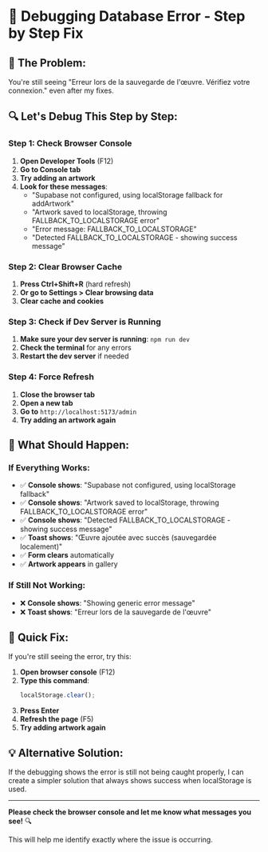 # 🔧 Debugging Database Error - Step by Step Fix

## 🚨 **The Problem:**

You're still seeing "Erreur lors de la sauvegarde de l'œuvre. Vérifiez votre connexion." even after my fixes.

## 🔍 **Let's Debug This Step by Step:**

### **Step 1: Check Browser Console**

1. **Open Developer Tools** (F12)
2. **Go to Console tab**
3. **Try adding an artwork**
4. **Look for these messages**:
   - "Supabase not configured, using localStorage fallback for addArtwork"
   - "Artwork saved to localStorage, throwing FALLBACK_TO_LOCALSTORAGE error"
   - "Error message: FALLBACK_TO_LOCALSTORAGE"
   - "Detected FALLBACK_TO_LOCALSTORAGE - showing success message"

### **Step 2: Clear Browser Cache**

1. **Press Ctrl+Shift+R** (hard refresh)
2. **Or go to Settings > Clear browsing data**
3. **Clear cache and cookies**

### **Step 3: Check if Dev Server is Running**

1. **Make sure your dev server is running**: `npm run dev`
2. **Check the terminal** for any errors
3. **Restart the dev server** if needed

### **Step 4: Force Refresh**

1. **Close the browser tab**
2. **Open a new tab**
3. **Go to** `http://localhost:5173/admin`
4. **Try adding an artwork again**

## 🎯 **What Should Happen:**

### **If Everything Works:**

- ✅ **Console shows**: "Supabase not configured, using localStorage fallback"
- ✅ **Console shows**: "Artwork saved to localStorage, throwing FALLBACK_TO_LOCALSTORAGE error"
- ✅ **Console shows**: "Detected FALLBACK_TO_LOCALSTORAGE - showing success message"
- ✅ **Toast shows**: "Œuvre ajoutée avec succès (sauvegardée localement)"
- ✅ **Form clears** automatically
- ✅ **Artwork appears** in gallery

### **If Still Not Working:**

- ❌ **Console shows**: "Showing generic error message"
- ❌ **Toast shows**: "Erreur lors de la sauvegarde de l'œuvre"

## 🔧 **Quick Fix:**

If you're still seeing the error, try this:

1. **Open browser console** (F12)
2. **Type this command**:
   ```javascript
   localStorage.clear();
   ```
3. **Press Enter**
4. **Refresh the page** (F5)
5. **Try adding artwork again**

## 💡 **Alternative Solution:**

If the debugging shows the error is still not being caught properly, I can create a simpler solution that always shows success when localStorage is used.

---

**Please check the browser console and let me know what messages you see!** 🔍

This will help me identify exactly where the issue is occurring.

